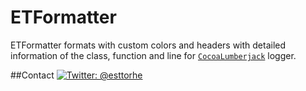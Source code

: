 ETFormatter
===========
ETFormatter formats with custom colors and headers with detailed information of the class, function and line for [`CocoaLumberjack`](https://github.com/CocoaLumberjack/CocoaLumberjack) logger.

##Contact
[![Twitter: @esttorhe](http://img.shields.io/badge/Twitter%20-%40esttorhe-blue.svg?style=flat)](https://twitter.com/esttorhe)
